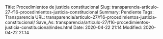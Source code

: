 Title: Procedimientos de justicia constitucional
Slug: transparencia-articulo-27-f16-procedimientos-justicia-constitucional
Summary: Pendiente
Tags: Transparencia
URL: transparencia/articulo-27/f16-procedimientos-justicia-constitucional/
Save_As: transparencia/articulo-27/f16-procedimientos-justicia-constitucional/index.html
Date: 2020-04-22 21:14
Modified: 2020-04-22 21:14



